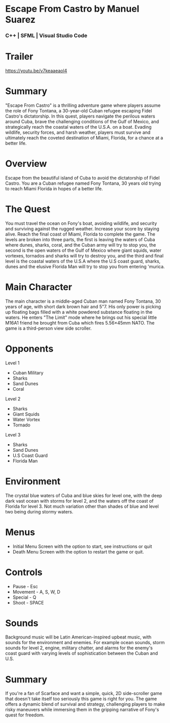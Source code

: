 # Escape From Castro by Manuel Suarez
### C++ | SFML | Visual Studio Code

# Trailer
https://youtu.be/v7keaaeaol4

# Summary
"Escape From Castro" is a thrilling adventure game where players assume the role of Fony Tontana, a 30-year-old Cuban refugee escaping Fidel Castro's dictatorship. In this quest, players navigate the perilous waters around Cuba, brave the challenging conditions of the Gulf of Mexico, and strategically reach the coastal waters of the U.S.A. on a boat. Evading wildlife, security forces, and harsh weather, players must survive and ultimately reach the coveted destination of Miami, Florida, for a chance at a better life. 

# Overview
Escape from the beautiful island of Cuba to avoid the dictatorship of Fidel Castro. You are a Cuban refugee named Fony Tontana, 30 years old trying to reach Miami Florida in hopes of a better life.

# The Quest
You must travel the ocean on Fony's boat, avoiding wildlife, and security and surviving against the rugged weather. Increase your score by staying alive. Reach the final coast of Miami, Florida to complete the game. The levels are broken into three parts, the first is leaving the waters of Cuba where dunes, sharks, coral, and the Cuban army will try to stop you, the second is the open waters of the Gulf of Mexico where giant squids, water vortexes, tornados and sharks will try to destroy you, and the third and final level is the coastal waters of the U.S.A where the U.S coast guard, sharks, dunes and the elusive Florida Man will try to stop you from entering 'murica.

# Main Character
The main character is a middle-aged Cuban man named Fony Tontana, 30 years of age, with short dark brown hair and 5"7. His only power is picking up floating bags filled with a white powdered substance floating in the waters. He enters "The Limit" mode where he brings out his special little M16A1 friend he brought from Cuba which fires 5.56×45mm NATO. The game is a third-person view side scroller.

# Opponents
Level 1
- Cuban Military
- Sharks
- Sand Dunes
- Coral

Level 2
- Sharks
- Giant Squids
- Water Vortex
- Tornado

Level 3
- Sharks
- Sand Dunes
- U.S Coast Guard
- Florida Man

# Environment
The crystal blue waters of Cuba and blue skies for level one, with the deep dark vast ocean with storms for level 2, and the waters off the coast of Florida for level 3. Not much variation other than shades of blue and level two being during stormy waters.

# Menus
- Initial Menu Screen with the option to start, see instructions or quit
- Death Menu Screen with the option to restart the game or quit.

# Controls
- Pause - Esc
- Movement - A, S, W, D
- Special - Q
- Shoot - SPACE

# Sounds
Background music will be Latin American-inspired upbeat music, with sounds for the environment and enemies. For example ocean sounds, storm sounds for level 2, engine, military chatter, and alarms for the enemy's coast guard with varying levels of sophistication between the Cuban and U.S.

# Summary
If you're a fan of Scarface and want a simple, quick, 2D side-scroller game that doesn't take itself too seriously this game is right for you. The game offers a dynamic blend of survival and strategy, challenging players to make risky maneuvers while immersing them in the gripping narrative of Fony's quest for freedom.
